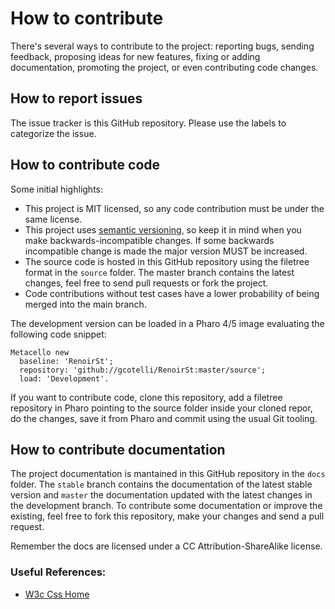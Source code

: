 How to contribute
=================

There's several ways to contribute to the project: reporting bugs, sending feedback, proposing ideas for new features, fixing or adding documentation, promoting the project, or even contributing code changes.

## How to report issues

The issue tracker is this GitHub repository. Please use the labels to categorize the issue. 

## How to contribute code

Some initial highlights:

- This project is MIT licensed, so any code contribution must be under the same license.
- This project uses [semantic versioning](http://semver.org/), so keep it in mind when you make backwards-incompatible changes. If some backwards incompatible change is made the major version MUST be increased.
- The source code is hosted in this GitHub repository using the filetree format in the `source` folder. The master branch contains the latest changes, feel free to send pull requests or fork the project. 
- Code contributions without test cases have a lower probability of being merged into the main branch.

The development version can be loaded in a Pharo 4/5 image evaluating the following code snippet:
```smalltalk
Metacello new
  baseline: 'RenoirSt';
  repository: 'github://gcotelli/RenoirSt:master/source';
  load: 'Development'.
```

If you want to contribute code, clone this repository, add a filetree repository in Pharo pointing to the source folder inside your cloned repor, do the changes, save it from Pharo and commit using the usual Git tooling.

## How to contribute documentation

The project documentation is mantained in this GitHub repository in the `docs` folder. The `stable` branch contains the documentation of the latest stable version and `master` the documentation updated with the latest changes in the development branch. To contribute some documentation or improve the existing, feel free to fork this repository, make your changes and send a pull request.

Remember the docs are licensed under a CC Attribution-ShareAlike license. 

### Useful References:

- [W3c Css Home](http://www.w3.org/Style/CSS/)
